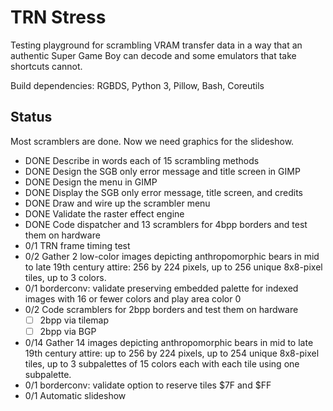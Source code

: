 TRN Stress
==========

Testing playground for scrambling VRAM transfer data in a way that
an authentic Super Game Boy can decode and some emulators that take
shortcuts cannot.

Build dependencies: RGBDS, Python 3, Pillow, Bash, Coreutils

Status
------

Most scramblers are done.  Now we need graphics for the slideshow.

- DONE Describe in words each of 15 scrambling methods
- DONE Design the SGB only error message and title screen in GIMP
- DONE Design the menu in GIMP
- DONE Display the SGB only error message, title screen, and credits
- DONE Draw and wire up the scrambler menu
- DONE Validate the raster effect engine
- DONE Code dispatcher and 13 scramblers for 4bpp borders and test
  them on hardware
- 0/1 TRN frame timing test
- 0/2 Gather 2 low-color images depicting anthropomorphic bears in
  mid to late 19th century attire: 256 by 224 pixels, up to 256
  unique 8x8-pixel tiles, up to 3 colors.
- 0/1 borderconv: validate preserving embedded palette for indexed
  images with 16 or fewer colors and play area color 0
- 0/2 Code scramblers for 2bpp borders and test them on hardware
    - [ ] 2bpp via tilemap
    - [ ] 2bpp via BGP
- 0/14 Gather 14 images depicting anthropomorphic bears in mid to
  late 19th century attire: up to 256 by 224 pixels, up to 254 unique
  8x8-pixel tiles, up to 3 subpalettes of 15 colors each with each
  tile using one subpalette.
- 0/1 borderconv: validate option to reserve tiles $7F and $FF
- 0/1 Automatic slideshow
